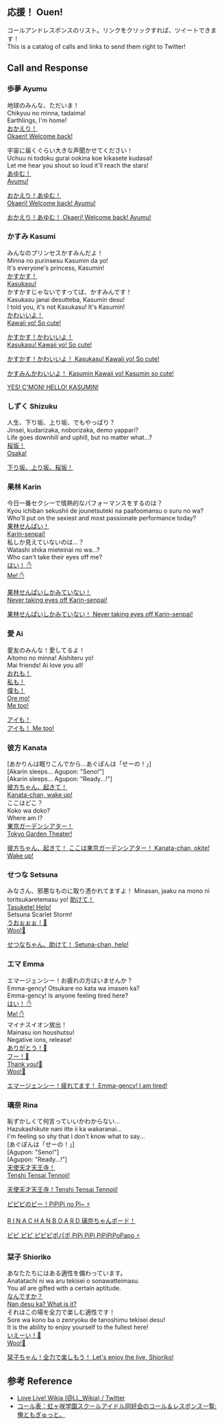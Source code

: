 ## 応援！ Ouen!

コールアンドレスポンスのリスト。リンクをクリックすれば、ツイートできます！  
This is a catalog of calls and links to send them right to Twitter!

## Call and Response

### 歩夢 Ayumu

地球のみんな、ただいま！  
Chikyuu no minna, tadaima!  
Earthlings, I'm home!  
[おかえり！](https://twitter.com/intent/tweet?text=%E3%81%8A%E3%81%8B%E3%81%88%E3%82%8A%EF%BC%81%0A%23%E8%99%B9%E3%83%B6%E5%92%B2%0A%23%E8%99%B9%E3%83%B6%E5%92%B22ndLive)  
[Okaeri! Welcome back!](https://twitter.com/intent/tweet?text=Okaeri!%20Welcome%20back!%0A%23%E8%99%B9%E3%83%B6%E5%92%B2%0A%23%E8%99%B9%E3%83%B6%E5%92%B22ndLive)  

宇宙に届くぐらい大きな声聞かせてください！  
Uchuu ni todoku gurai ookina koe kikasete kudasai!  
Let me hear you shout so loud it'll reach the stars!  
[あゆむ！](https://twitter.com/intent/tweet?text=%E3%81%82%E3%82%86%E3%82%80%EF%BC%81%0A%23%E8%99%B9%E3%83%B6%E5%92%B2%0A%23%E8%99%B9%E3%83%B6%E5%92%B22ndLive)  
[Ayumu!](https://twitter.com/intent/tweet?text=Ayumu!%0A%23%E8%99%B9%E3%83%B6%E5%92%B2%0A%23%E8%99%B9%E3%83%B6%E5%92%B22ndLive)  

[おかえり！あゆむ！](https://twitter.com/intent/tweet?text=%E3%81%8A%E3%81%8B%E3%81%88%E3%82%8A%EF%BC%81%E3%81%82%E3%82%86%E3%82%80%EF%BC%81%0A%23%E8%99%B9%E3%83%B6%E5%92%B2%0A%23%E8%99%B9%E3%83%B6%E5%92%B22ndLive)  
[Okaeri! Welcome back! Ayumu!](https://twitter.com/intent/tweet?text=Okaeri!%20Welcome%20back!%20Ayumu!%0A%23%E8%99%B9%E3%83%B6%E5%92%B2%0A%23%E8%99%B9%E3%83%B6%E5%92%B22ndLive)  

[おかえり！あゆむ！
Okaeri! Welcome back! Ayumu!](https://twitter.com/intent/tweet?text=%E3%81%8A%E3%81%8B%E3%81%88%E3%82%8A%EF%BC%81%E3%81%82%E3%82%86%E3%82%80%EF%BC%81%0AOkaeri!%20Welcome%20back!%20Ayumu!%0A%23%E8%99%B9%E3%83%B6%E5%92%B2%0A%23%E8%99%B9%E3%83%B6%E5%92%B22ndLive)

### かすみ Kasumi

みんなのプリンセスかすみんだよ！  
Minna no purinsesu Kasumin da yo!  
It's everyone's princess, Kasumin!  
[かすかす！](https://twitter.com/intent/tweet?text=%E3%81%8B%E3%81%99%E3%81%8B%E3%81%99%EF%BC%81%0A%23%E8%99%B9%E3%83%B6%E5%92%B2%0A%23%E8%99%B9%E3%83%B6%E5%92%B22ndLive)  
[Kasukasu!](https://twitter.com/intent/tweet?text=Kasukasu!%0A%23%E8%99%B9%E3%83%B6%E5%92%B2%0A%23%E8%99%B9%E3%83%B6%E5%92%B22ndLive)  
かすかすじゃないですってば、かすみんです！  
Kasukasu janai desutteba, Kasumin desu!  
I told you, it's not Kasukasu! It's Kasumin!  
[かわいいよ！](https://twitter.com/intent/tweet?text=%E3%81%8B%E3%82%8F%E3%81%84%E3%81%84%E3%82%88%EF%BC%81%0A%23%E8%99%B9%E3%83%B6%E5%92%B2%0A%23%E8%99%B9%E3%83%B6%E5%92%B22ndLive)  
[Kawaii yo! So cute!](https://twitter.com/intent/tweet?text=Kawaii%20yo!%20So%20cute!%0A%23%E8%99%B9%E3%83%B6%E5%92%B2%0A%23%E8%99%B9%E3%83%B6%E5%92%B22ndLive)  

[かすかす！かわいいよ！](https://twitter.com/intent/tweet?text=%E3%81%8B%E3%81%99%E3%81%8B%E3%81%99%EF%BC%81%E3%81%8B%E3%82%8F%E3%81%84%E3%81%84%E3%82%88%EF%BC%81%0A%23%E8%99%B9%E3%83%B6%E5%92%B2%0A%23%E8%99%B9%E3%83%B6%E5%92%B22ndLive)  
[Kasukasu! Kawaii yo! So cute!](https://twitter.com/intent/tweet?text=Kasukasu!%20Kawaii%20yo!%20So%20cute!%0A%23%E8%99%B9%E3%83%B6%E5%92%B2%0A%23%E8%99%B9%E3%83%B6%E5%92%B22ndLive)  

[かすかす！かわいいよ！
Kasukasu! Kawaii yo! So cute!](https://twitter.com/intent/tweet?text=%E3%81%8B%E3%81%99%E3%81%8B%E3%81%99%EF%BC%81%E3%81%8B%E3%82%8F%E3%81%84%E3%81%84%E3%82%88%EF%BC%81%0AKasukasu!%20Kawaii%20yo!%20So%20cute!%0A%23%E8%99%B9%E3%83%B6%E5%92%B2%0A%23%E8%99%B9%E3%83%B6%E5%92%B22ndLive)

[かすみんかわいいよ！
Kasumin Kawaii yo! Kasumin so cute!](https://twitter.com/intent/tweet?text=%E3%81%8B%E3%81%99%E3%81%BF%E3%82%93%E3%81%8B%E3%82%8F%E3%81%84%E3%81%84%E3%82%88%EF%BC%81%0AKasumin%20Kawaii%20yo!%20Kasumin%20so%20cute!%0A%23%E8%99%B9%E3%83%B6%E5%92%B2%0A%23%E8%99%B9%E3%83%B6%E5%92%B22ndLive)

[YES! C'MON! HELLO! KASUMIN!](https://twitter.com/intent/tweet?text=YES!%20C'MON!%20HELLO!%20KASUMIN!%0A%23%E8%99%B9%E3%83%B6%E5%92%B2%0A%23%E8%99%B9%E3%83%B6%E5%92%B22ndLive)

### しずく Shizuku

人生、下り坂、上り坂、でもやっぱり？  
Jinsei, kudarizaka, noborizaka, demo yappari?  
Life goes downhill and uphill, but no matter what...?  
[桜坂！](https://twitter.com/intent/tweet?text=%E6%A1%9C%E5%9D%82%EF%BC%81%0A%23%E8%99%B9%E3%83%B6%E5%92%B2%0A%23%E8%99%B9%E3%83%B6%E5%92%B22ndLive)  
[Osaka!](https://twitter.com/intent/tweet?text=Osaka!%0A%23%E8%99%B9%E3%83%B6%E5%92%B2%0A%23%E8%99%B9%E3%83%B6%E5%92%B22ndLive)  

[下り坂、上り坂、桜坂！](https://twitter.com/intent/tweet?text=%E4%B8%8B%E3%82%8A%E5%9D%82%E3%80%81%E4%B8%8A%E3%82%8A%E5%9D%82%E3%80%81%E6%A1%9C%E5%9D%82%EF%BC%81%0A%23%E8%99%B9%E3%83%B6%E5%92%B2%0A%23%E8%99%B9%E3%83%B6%E5%92%B22ndLive)

### 果林 Karin

今日一番セクシーで情熱的なパフォーマンスをするのは？  
Kyou ichiban sekushii de jounetsuteki na paafoomansu o suru no wa?  
Who'll put on the sexiest and most passionate performance today?  
[果林せんぱい！](https://twitter.com/intent/tweet?text=%E6%9E%9C%E6%9E%97%E3%81%9B%E3%82%93%E3%81%B1%E3%81%84%EF%BC%81%0A%23%E8%99%B9%E3%83%B6%E5%92%B2%0A%23%E8%99%B9%E3%83%B6%E5%92%B22ndLive)  
[Karin-senpai!](https://twitter.com/intent/tweet?text=Karin-senpai!%0A%23%E8%99%B9%E3%83%B6%E5%92%B2%0A%23%E8%99%B9%E3%83%B6%E5%92%B22ndLive)  
私しか見えていないのは…？  
Watashi shika mieteinai no wa...?  
Who can't take their eyes off me?  
[はい！ ✋](https://twitter.com/intent/tweet?text=%E3%81%AF%E3%81%84%EF%BC%81%20%E2%9C%8B%0A%23%E8%99%B9%E3%83%B6%E5%92%B2%0A%23%E8%99%B9%E3%83%B6%E5%92%B22ndLive)  
[Me! ✋](https://twitter.com/intent/tweet?text=Me!%20%E2%9C%8B%0A%23%E8%99%B9%E3%83%B6%E5%92%B2%0A%23%E8%99%B9%E3%83%B6%E5%92%B22ndLive)

[果林せんぱいしかみていない！](https://twitter.com/intent/tweet?text=%E6%9E%9C%E6%9E%97%E3%81%9B%E3%82%93%E3%81%B1%E3%81%84%E3%81%97%E3%81%8B%E3%81%BF%E3%81%A6%E3%81%84%E3%81%AA%E3%81%84%EF%BC%81%0A%23%E8%99%B9%E3%83%B6%E5%92%B2%0A%23%E8%99%B9%E3%83%B6%E5%92%B22ndLive)  
[Never taking eyes off Karin-senpai!](https://twitter.com/intent/tweet?text=Never%20taking%20eyes%20off%20Karin-senpai!%0A%23%E8%99%B9%E3%83%B6%E5%92%B2%0A%23%E8%99%B9%E3%83%B6%E5%92%B22ndLive)

[果林せんぱいしかみていない！
Never taking eyes off Karin-senpai!](https://twitter.com/intent/tweet?text=%E6%9E%9C%E6%9E%97%E3%81%9B%E3%82%93%E3%81%B1%E3%81%84%E3%81%97%E3%81%8B%E3%81%BF%E3%81%A6%E3%81%84%E3%81%AA%E3%81%84%EF%BC%81%0ANever%20taking%20eyes%20off%20Karin-senpai!%0A%23%E8%99%B9%E3%83%B6%E5%92%B2%0A%23%E8%99%B9%E3%83%B6%E5%92%B22ndLive)

### 愛 Ai

愛友のみんな！愛してるよ！  
Aitomo no minna! Aishiteru yo!  
Mai friends! Ai love you all!  
[おれも！](https://twitter.com/intent/tweet?text=%E3%81%8A%E3%82%8C%E3%82%82%EF%BC%81%0A%23%E8%99%B9%E3%83%B6%E5%92%B2%0A%23%E8%99%B9%E3%83%B6%E5%92%B22ndLive)  
[私も！](https://twitter.com/intent/tweet?text=%E7%A7%81%E3%82%82%EF%BC%81%0A%23%E8%99%B9%E3%83%B6%E5%92%B2%0A%23%E8%99%B9%E3%83%B6%E5%92%B22ndLive)  
[僕も！](https://twitter.com/intent/tweet?text=%E5%83%95%E3%82%82%EF%BC%81%0A%23%E8%99%B9%E3%83%B6%E5%92%B2%0A%23%E8%99%B9%E3%83%B6%E5%92%B22ndLive)  
[Ore mo!](https://twitter.com/intent/tweet?text=Ore%20mo!%0A%23%E8%99%B9%E3%83%B6%E5%92%B2%0A%23%E8%99%B9%E3%83%B6%E5%92%B22ndLive)  
[Me too!](https://twitter.com/intent/tweet?text=Me%20too!%0A%23%E8%99%B9%E3%83%B6%E5%92%B2%0A%23%E8%99%B9%E3%83%B6%E5%92%B22ndLive)  

[アイも！](https://twitter.com/intent/tweet?text=%E3%82%A2%E3%82%A4%E3%82%82%EF%BC%81%0A%23%E8%99%B9%E3%83%B6%E5%92%B2%0A%23%E8%99%B9%E3%83%B6%E5%92%B22ndLive)  
[アイも！ Me too!](https://twitter.com/intent/tweet?text=%E3%82%A2%E3%82%A4%E3%82%82%EF%BC%81%20Me%20too!%0A%23%E8%99%B9%E3%83%B6%E5%92%B2%0A%23%E8%99%B9%E3%83%B6%E5%92%B22ndLive)

### 彼方 Kanata

[あかりんは眠りこんでから…あぐぽんは「せーの！」]  
[Akarin sleeps... Agupon: "Seno!"]  
[Akarin sleeps... Agupon: "Ready...!"]  
[彼方ちゃん、起きて！](https://twitter.com/intent/tweet?text=%E5%BD%BC%E6%96%B9%E3%81%A1%E3%82%83%E3%82%93%E3%80%81%E8%B5%B7%E3%81%8D%E3%81%A6%EF%BC%81%0A%23%E8%99%B9%E3%83%B6%E5%92%B2%0A%23%E8%99%B9%E3%83%B6%E5%92%B22ndLive)  
[Kanata-chan, wake up!](https://twitter.com/intent/tweet?text=Kanata-chan%2C%20wake%20up!%0A%23%E8%99%B9%E3%83%B6%E5%92%B2%0A%23%E8%99%B9%E3%83%B6%E5%92%B22ndLive)  
ここはどこ？  
Koko wa doko?  
Where am I?  
[東京ガーデンシアター！](https://twitter.com/intent/tweet?text=%E6%9D%B1%E4%BA%AC%E3%82%AC%E3%83%BC%E3%83%87%E3%83%B3%E3%82%B7%E3%82%A2%E3%82%BF%E3%83%BC%EF%BC%81%0A%23%E8%99%B9%E3%83%B6%E5%92%B2%0A%23%E8%99%B9%E3%83%B6%E5%92%B22ndLive)  
[Tokyo Garden Theater!](https://twitter.com/intent/tweet?text=Tokyo%20Garden%20Theater!%0A%23%E8%99%B9%E3%83%B6%E5%92%B2%0A%23%E8%99%B9%E3%83%B6%E5%92%B22ndLive)

[彼方ちゃん、起きて！
ここは東京ガーデンシアター！
Kanata-chan, okite! Wake up!](https://twitter.com/intent/tweet?text=%E5%BD%BC%E6%96%B9%E3%81%A1%E3%82%83%E3%82%93%E3%80%81%E8%B5%B7%E3%81%8D%E3%81%A6%EF%BC%81%0A%E3%81%93%E3%81%93%E3%81%AF%E6%9D%B1%E4%BA%AC%E3%82%AC%E3%83%BC%E3%83%87%E3%83%B3%E3%82%B7%E3%82%A2%E3%82%BF%E3%83%BC%EF%BC%81%0AKanata-chan%2C%20okite!%20Wake%20up!%0A%23%E8%99%B9%E3%83%B6%E5%92%B2%0A%23%E8%99%B9%E3%83%B6%E5%92%B22ndLive)

### せつな Setsuna

みなさん、邪悪なものに取り憑かれてますよ！
Minasan, jaaku na mono ni toritsukaretemasu yo!
[助けて！](https://twitter.com/intent/tweet?text=%E5%8A%A9%E3%81%91%E3%81%A6%EF%BC%81%0A%23%E8%99%B9%E3%83%B6%E5%92%B2%0A%23%E8%99%B9%E3%83%B6%E5%92%B22ndLive)  
[Tasukete! Help!](https://twitter.com/intent/tweet?text=Tasukete!%20Help!%0A%23%E8%99%B9%E3%83%B6%E5%92%B2%0A%23%E8%99%B9%E3%83%B6%E5%92%B22ndLive)  
Setsuna Scarlet Storm!  
[うおぉぉぉ！🙌](https://twitter.com/intent/tweet?text=%E3%81%86%E3%81%8A%E3%81%89%E3%81%89%E3%81%89%EF%BC%81%F0%9F%99%8C%0A%23%E8%99%B9%E3%83%B6%E5%92%B2%0A%23%E8%99%B9%E3%83%B6%E5%92%B22ndLive)  
[Woo!🙌](https://twitter.com/intent/tweet?text=Woo!%F0%9F%99%8C%0A%23%E8%99%B9%E3%83%B6%E5%92%B2%0A%23%E8%99%B9%E3%83%B6%E5%92%B22ndLive)

[せつなちゃん、助けて！
Setuna-chan, help!](https://twitter.com/intent/tweet?text=%E3%81%9B%E3%81%A4%E3%81%AA%E3%81%A1%E3%82%83%E3%82%93%E3%80%81%E5%8A%A9%E3%81%91%E3%81%A6%EF%BC%81%0ASetuna-chan%2C%20help!%0A%23%E8%99%B9%E3%83%B6%E5%92%B2%0A%23%E8%99%B9%E3%83%B6%E5%92%B22ndLive)

### エマ Emma

エマージェンシー！お疲れの方はいませんか？  
Emma-gency! Otsukare no kata wa imasen ka?  
Emma-gency! Is anyone feeling tired here?  
[はい！ ✋](https://twitter.com/intent/tweet?text=%E3%81%AF%E3%81%84%EF%BC%81%20%E2%9C%8B%0A%23%E8%99%B9%E3%83%B6%E5%92%B2%0A%23%E8%99%B9%E3%83%B6%E5%92%B22ndLive)  
[Me! ✋](https://twitter.com/intent/tweet?text=Me!%20%E2%9C%8B%0A%23%E8%99%B9%E3%83%B6%E5%92%B2%0A%23%E8%99%B9%E3%83%B6%E5%92%B22ndLive)  
マイナスイオン放出！  
Mainasu ion houshutsu!  
Negative ions, release!  
[ありがとう！🙌](https://twitter.com/intent/tweet?text=%E3%81%82%E3%82%8A%E3%81%8C%E3%81%A8%E3%81%86%EF%BC%81%F0%9F%99%8C%0A%23%E8%99%B9%E3%83%B6%E5%92%B2%0A%23%E8%99%B9%E3%83%B6%E5%92%B22ndLive)  
[フー！🙌](https://twitter.com/intent/tweet?text=%E3%83%95%E3%83%BC%EF%BC%81%F0%9F%99%8C%0A%23%E8%99%B9%E3%83%B6%E5%92%B2%0A%23%E8%99%B9%E3%83%B6%E5%92%B22ndLive)  
[Thank you!🙌](https://twitter.com/intent/tweet?text=Thank%20you!%F0%9F%99%8C%0A%23%E8%99%B9%E3%83%B6%E5%92%B2%0A%23%E8%99%B9%E3%83%B6%E5%92%B22ndLive)  
[Woo!🙌](https://twitter.com/intent/tweet?text=Woo!%F0%9F%99%8C%0A%23%E8%99%B9%E3%83%B6%E5%92%B2%0A%23%E8%99%B9%E3%83%B6%E5%92%B22ndLive)

[エマージェンシー！疲れてます！
Emma-gency! I am tired!](https://twitter.com/intent/tweet?text=%E3%82%A8%E3%83%9E%E3%83%BC%E3%82%B8%E3%82%A7%E3%83%B3%E3%82%B7%E3%83%BC%EF%BC%81%E7%96%B2%E3%82%8C%E3%81%A6%E3%81%BE%E3%81%99%EF%BC%81%0AEmma-gency!%20I%20am%20tired!%0A%23%E8%99%B9%E3%83%B6%E5%92%B2%0A%23%E8%99%B9%E3%83%B6%E5%92%B22ndLive)

### 璃奈 Rina

恥ずかしくて何言っていいかわからない…  
Hazukashikute nani itte ii ka wakaranai...  
I'm feeling so shy that I don't know what to say...  
[あぐぽんは「せーの！」]  
[Agupon: "Seno!"]  
[Agupon: "Ready...!"]  
[天使天才天王寺！](https://twitter.com/intent/tweet?text=%E5%A4%A9%E4%BD%BF%E5%A4%A9%E6%89%8D%E5%A4%A9%E7%8E%8B%E5%AF%BA%EF%BC%81%0A%23%E8%99%B9%E3%83%B6%E5%92%B2%0A%23%E8%99%B9%E3%83%B6%E5%92%B22ndLive)  
[Tenshi Tensai Tennoji!](https://twitter.com/intent/tweet?text=Tenshi%20Tensai%20Tennoji!%0A%23%E8%99%B9%E3%83%B6%E5%92%B2%0A%23%E8%99%B9%E3%83%B6%E5%92%B22ndLive)

[天使天才天王寺！Tenshi Tensai Tennoji!](https://twitter.com/intent/tweet?text=%E5%A4%A9%E4%BD%BF%E5%A4%A9%E6%89%8D%E5%A4%A9%E7%8E%8B%E5%AF%BA%EF%BC%81Tenshi%20Tensai%20Tennoji!%0A%23%E8%99%B9%E3%83%B6%E5%92%B2%0A%23%E8%99%B9%E3%83%B6%E5%92%B22ndLive)

[ピピピのピー！PiPiPi no Pi~ ⚡️](https://twitter.com/intent/tweet?text=%E3%83%94%E3%83%94%E3%83%94%E3%81%AE%E3%83%94%E3%83%BC%EF%BC%81PiPiPi%20no%20Pi~%20%E2%9A%A1%EF%B8%8F%0A%23%E8%99%B9%E3%83%B6%E5%92%B2%0A%23%E8%99%B9%E3%83%B6%E5%92%B22ndLive)

[R I N A C H A N B O A R D 璃奈ちゃんボード！](https://twitter.com/intent/tweet?text=R%20I%20N%20A%20C%20H%20A%20N%20B%20O%20A%20R%20D%20%E7%92%83%E5%A5%88%E3%81%A1%E3%82%83%E3%82%93%E3%83%9C%E3%83%BC%E3%83%89%EF%BC%81%0A%23%E8%99%B9%E3%83%B6%E5%92%B2%0A%23%E8%99%B9%E3%83%B6%E5%92%B22ndLive)

[ピピ ピピ ピピピポパポ PiPi PiPi PiPiPiPoPapo ⚡️](https://twitter.com/intent/tweet?text=%E3%83%94%E3%83%94%20%E3%83%94%E3%83%94%20%E3%83%94%E3%83%94%E3%83%94%E3%83%9D%E3%83%91%E3%83%9D%20PiPi%20PiPi%20PiPiPiPoPapo%20%E2%9A%A1%EF%B8%8F%0A%23%E8%99%B9%E3%83%B6%E5%92%B2%0A%23%E8%99%B9%E3%83%B6%E5%92%B22ndLive)

### 栞子 Shioriko

あなたたちにはある適性を備わっています。  
Anatatachi ni wa aru tekisei o sonawatteimasu.  
You all are gifted with a certain aptitude.  
[なんですか？](https://twitter.com/intent/tweet?text=%E3%81%AA%E3%82%93%E3%81%A7%E3%81%99%E3%81%8B%EF%BC%9F%0A%23%E8%99%B9%E3%83%B6%E5%92%B2%0A%23%E8%99%B9%E3%83%B6%E5%92%B22ndLive)  
[Nan desu ka? What is it?](https://twitter.com/intent/tweet?text=Nan%20desu%20ka%3F%20What%20is%20it%3F%0A%23%E8%99%B9%E3%83%B6%E5%92%B2%0A%23%E8%99%B9%E3%83%B6%E5%92%B22ndLive)  
それはこの場を全力で楽しむ適性です！  
Sore wa kono ba o zenryoku de tanoshimu tekisei desu!  
It is the ability to enjoy yourself to the fullest here!  
[いえーい！🙌](https://twitter.com/intent/tweet?text=%E3%81%84%E3%81%88%E3%83%BC%E3%81%84%EF%BC%81%F0%9F%99%8C%0A%23%E8%99%B9%E3%83%B6%E5%92%B2%0A%23%E8%99%B9%E3%83%B6%E5%92%B22ndLive)  
[Woo!🙌](https://twitter.com/intent/tweet?text=Woo!%F0%9F%99%8C%0A%23%E8%99%B9%E3%83%B6%E5%92%B2%0A%23%E8%99%B9%E3%83%B6%E5%92%B22ndLive)

[栞子ちゃん！全力で楽しもう！
Let's enjoy the live, Shioriko!](https://twitter.com/intent/tweet?text=%E6%A0%9E%E5%AD%90%E3%81%A1%E3%82%83%E3%82%93%EF%BC%81%E5%85%A8%E5%8A%9B%E3%81%A7%E6%A5%BD%E3%81%97%E3%82%82%E3%81%86%EF%BC%81%0ALet's%20enjoy%20the%20live%2C%20Shioriko!%0A%23%E8%99%B9%E3%83%B6%E5%92%B2%0A%23%E8%99%B9%E3%83%B6%E5%92%B22ndLive)

## 参考 Reference
- [Love Live! Wikia (@LL_Wikia) / Twitter](https://twitter.com/LL_Wikia/status/1304585520899526657/photo/1)
- [コール表：虹ヶ咲学園スクールアイドル同好会のコール＆レスポンス一覧: 俺ともぎゅっと。](http://www.harusaka-mogyutto.site/article/471026752.html)
